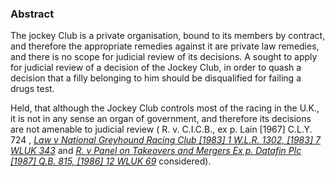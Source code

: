 ### Abstract

The jockey Club is a private organisation, bound to its members by contract, and therefore the appropriate remedies against it are private law remedies, and there is no scope for judicial review of its decisions. A sought to apply for judicial review of a decision of the Jockey Club, in order to quash a decision that a filly belonging to him should be disqualified for failing a drugs test.

Held, that although the Jockey Club controls most of the racing in the U.K., it is not in any sense an organ of government, and therefore its decisions are not amenable to judicial review ( R. v. C.I.C.B., ex p. Lain [1967] C.L.Y. 724 , _[Law v National Greyhound Racing Club [1983] 1 W.L.R. 1302, [1983] 7 WLUK 343](https://uk.westlaw.com/Document/ID79E6370E42711DA8FC2A0F0355337E9/View/FullText.html?originationContext=document&transitionType=DocumentItem&ppcid=bdc25a75573c49849ac5b41020d88cd6&contextData=(sc.Default))_ and _[R. v Panel on Takeovers and Mergers Ex p. Datafin Plc [1987] Q.B. 815, [1986] 12 WLUK 69](https://uk.westlaw.com/Document/I600CD750E42811DA8FC2A0F0355337E9/View/FullText.html?originationContext=document&transitionType=DocumentItem&ppcid=bdc25a75573c49849ac5b41020d88cd6&contextData=(sc.Default))_ considered).